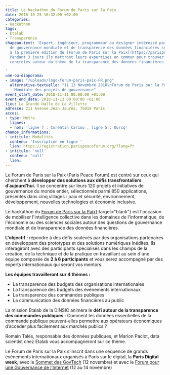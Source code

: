 ```yaml
---
title: Le hackathon du Forum de Paris sur la Paix
date: 2018-10-25 16:32:00 +02:00
categories:
- Hackathon
tags:
- Etalab
- Transparence
chapeau-text: 'Expert, ingénieur, programmeur ou designer intéressé par les enjeux
  de gouvernance mondiale et de transparence des données financières se donnent rendez-vous
  à la première édition du [Forum de Paris sur la Paix](https://parispeaceforum.org/fr/hackathon/){:target="blank"}.
  Pendant 3 jours ils mettront leurs expertises en commun pour trouver des solutions
  concrètes autour du thème de la transparence des données financières.

'
une-ou-diaporama:
- image: "/uploads/logo-forum-paris-paix-FR.png"
  alternative-textuelle: "11 13 Novembre 2018\nForum de Paris sur la Paix \n\nLa plateforme
    Mondiale des projets de gouvernance"
event_start_date: 2018-11-11 00:00:00 +01:00
event_end_date: 2018-11-13 00:00:00 +01:00
lieu: La Grande Halle de La Villette
adresse: 211 Avenue Jean Jaurès, 75019 Paris
acces:
- type: Métro
  lignes:
  - nom: 'ligne 7 : Corentin Cariou , ligne 5 : Ourcq'
champs_informations:
- intitule: Modalités
  contenu: 'Inscription en ligne '
  lien: https://registration.parispeaceforum.org/?lang=fr
- intitule: 'null'
  contenu: 'null'
  lien: 
---
```


Le Forum de Paris sur la Paix (Paris Peace Forum) est centré sur ceux qui cherchent à **développer des solutions aux défis transfrontaliers d’aujourd’hui.**
Il se concentre sur leurs 120 projets et initiatives de gouvernance du monde entier, sélectionnés parmi 850 applications, présentés dans cinq villages : paix et sécurité, environnement, développement, nouvelles technologies et économie inclusive. 

Le hackathon du [Forum de Paris sur la Paix](https://parispeaceforum.org/fr/hackathon/){:target="blank"} est l'occasion de mobiliser l'intelligence collective dans les domaines de l'informatique, de l'économie ou des sciences sociales autour des questions de gouvernance mondiale et de transparence des données financières. 

**L'objectif :** 
répondre à des défis soulevés par des organisations partenaires en développant des prototypes et des solutions numériques inédites. Ils interagiront avec des participants spécialisés dans les champs de la création, de la technique et de la pratique en travaillant au sein d'une équipe composée de **2 à 6 participants** et vous serez accompagné par des experts internationaux qui seront vos mentors.

**Les équipes travailleront sur 4 thèmes :** 
* La transparence des budgets des organisations internationales
* La transparence des budgets des événements internationaux
* La transparence des commandes publiques
* La communication des données financières au public

La mission Etalab de la DINSIC animera le **défi autour de la transparence des commandes publiques :** Comment les données essentielles de la commande publique peuvent-elles permettre aux opérateurs économiques d’accéder plus facilement aux marchés publics ?

Romain Talès, responsable des données publiques, et Marion Paclot, data scientist chez Etalab vous accompagneront sur ce thème.

Le Forum de Paris sur la Paix s’inscrit dans une séquence de grands événements internationaux organisés à Paris sur le digital, la **Paris Digital week**, avec le [Sommet des GovTech](/agenda/sommet-des-govtech/) (12 novembre) et avec le [Forum pour une Gouvernance de l’Internet](/agenda/forum-sur-la-gouvernance-de-linternet-pour-un-internet-de-la-confiance/) (12 au 14 novembre) 